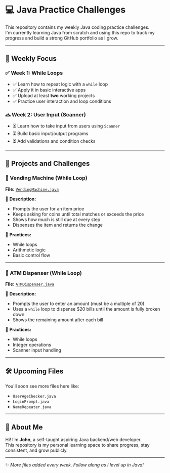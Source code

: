 # 💻 Java Practice Challenges

This repository contains my weekly Java coding practice challenges.  
I'm currently learning Java from scratch and using this repo to track my progress and build a strong GitHub portfolio as I grow.

---

## 📅 Weekly Focus

### ✅ Week 1: While Loops
- ✅ Learn how to repeat logic with a `while` loop
- ✅ Apply it in basic interactive apps
- ✅ Upload at least **two** working projects
- ✅ Practice user interaction and loop conditions

### 🔜 Week 2: User Input (Scanner)
- ⏳ Learn how to take input from users using `Scanner`
- ⏳ Build basic input/output programs
- ⏳ Add validations and condition checks

---

## 📁 Projects and Challenges

### 🔁 Vending Machine (While Loop)
**File:** [`VendingMachine.java`](VendingMachine.java)

🧠 **Description:**
- Prompts the user for an item price
- Keeps asking for coins until total matches or exceeds the price
- Shows how much is still due at every step
- Dispenses the item and returns the change

📌 **Practices:**
- While loops
- Arithmetic logic
- Basic control flow

---

### 🏧 ATM Dispenser (While Loop)
**File:** [`ATMDispenser.java`](ATMDispenser.java)

🧠 **Description:**
- Prompts the user to enter an amount (must be a multiple of 20)
- Uses a `while` loop to dispense $20 bills until the amount is fully broken down
- Shows the remaining amount after each bill

📌 **Practices:**
- While loops
- Integer operations
- Scanner input handling

---

## 🛠 Upcoming Files
You'll soon see more files here like:
- `UserAgeChecker.java`
- `LoginPrompt.java`
- `NameRepeater.java`

---

## 👋 About Me

Hi! I’m **John**, a self-taught aspiring Java backend/web developer.  
This repository is my personal learning space to share progress, stay consistent, and grow publicly.

---

✨ _More files added every week. Follow along as I level up in Java!_
